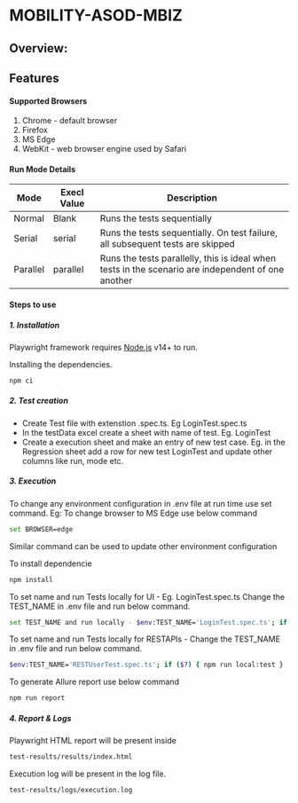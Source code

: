 # MOBILITY-ASOD-MBIZ

## **Overview:**



## Features


#### Supported Browsers
1. Chrome - default browser
2. Firefox
3. MS Edge
4. WebKit - web browser engine used by Safari

#### Run Mode Details
| Mode | Execl Value |Description |
| ------ | ------ | ------ |
|Normal|Blank| 	Runs the tests sequentially|
|Serial|serial| 	Runs the tests sequentially. On test failure, all subsequent tests are skipped|
|Parallel|parallel| 	Runs the tests parallelly, this is ideal when tests in the scenario are independent of one another|

#### Steps to use
##### 1. Installation

Playwright framework requires [Node.js](https://nodejs.org/) v14+ to run.

Installing the dependencies.
```sh
npm ci
```
##### 2. Test creation
- Create Test file with extenstion .spec.ts. Eg LoginTest.spec.ts
- In the testData excel create a sheet with name of test. Eg. LoginTest
- Create a execution sheet and make an entry of new test case. Eg. in the Regression sheet add a row for new test LoginTest and update other columns like run, mode etc.

##### 3. Execution

To change any environment configuration in .env file at run time use set command.
Eg: To change browser to MS Edge use below command
```sh
set BROWSER=edge
```
Similar command can be used to update other environment configuration

To install dependencie
```sh
npm install
```

To set name and run Tests locally for UI - 
Eg. LoginTest.spec.ts
Change the TEST_NAME in .env file and run below command.

```sh
set TEST_NAME and run locally - $env:TEST_NAME='LoginTest.spec.ts'; if ($?) { npm run local:test }
```

To set name and run Tests locally for RESTAPIs -
Change the TEST_NAME in .env file and run below command.

```sh
$env:TEST_NAME='RESTUserTest.spec.ts'; if ($?) { npm run local:test }
```


To generate Allure report use below command
```sh
npm run report
```


##### 4. Report & Logs
Playwright HTML report will be present inside
```sh
test-results/results/index.html
```
Execution log will be present in the log file.
```sh
test-results/logs/execution.log
```